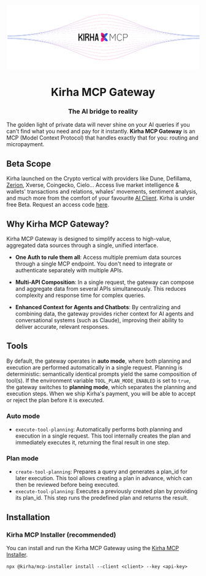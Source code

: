 <p align="center">
  <a href="https://kirha.ai" target="_blank">
    <img src="assets/logo.png" width="2500" alt="Kirha Logo">
  </a>
</p>

<h1 align="center">Kirha MCP Gateway</h1>
<h3 align="center">The AI bridge to reality</h3>


The golden light of private data will never shine on your AI queries if you can't find what you need and pay for it instantly.
**Kirha MCP Gateway** is an MCP (Model Context Protocol) that handles exactly that for you: routing and micropayment.

## Beta Scope

Kirha launched on the Crypto vertical with providers like Dune, Defillama, [Zerion](https://zerion.io/blog/how-kirha-leverages-zerion-api-to-revolutionize-crypto-data-access/), Xverse, Coingecko, Cielo...
Access live market intelligence & wallets' transactions and relations, whales' movements, sentiment analysis, and much more from the comfort of your favourite [AI Client](https://github.com/kirha-ai/mcp-installer?tab=readme-ov-file#supported-clients).
Kirha is under free Beta. Request an access code [here](https://app.kirha.ai/auth/claim-invite-code).

## Why Kirha MCP Gateway?

Kirha MCP Gateway is designed to simplify access to high-value, aggregated data sources through a single, unified interface.

- **One Auth to rule them all**: Access multiple premium data sources through a single MCP endpoint. You don't need to integrate or authenticate separately with multiple APIs.

- **Multi-API Composition**: In a single request, the gateway can compose and aggregate data from several APIs simultaneously. This reduces complexity and response time for complex queries.

- **Enhanced Context for Agents and Chatbots**: By centralizing and combining data, the gateway provides richer context for AI agents and conversational systems (such as Claude), improving their ability to deliver accurate, relevant responses.

## Tools

By default, the gateway operates in **auto mode**, where both planning and execution are performed automatically in a single request.
Planning is deterministic: semantically identical prompts yield the same composition of tool(s).
If the environment variable `TOOL_PLAN_MODE_ENABLED` is set to `true`, the gateway switches to **planning mode**, which separates the planning and execution steps.
When we ship Kirha's payment, you will be able to accept or reject the plan before it is executed.

### Auto mode

- `execute-tool-planning`: Automatically performs both planning and execution in a single request. This tool internally creates the plan and immediately executes it, returning the final result in one step.

### Plan mode

- `create-tool-planning`: Prepares a query and generates a plan_id for later execution. This tool allows creating a plan in advance, which can then be reviewed before being executed.
- `execute-tool-planning`: Executes a previously created plan by providing its plan_id. This step runs the predefined plan and returns the result.

## Installation

### Kirha MCP Installer (recommended)  

You can install and run the Kirha MCP Gateway using the [Kirha MCP Installer](https://github.com/kirha-ai/mcp-installer?tab=readme-ov-file#installation).

```
npx @kirha/mcp-installer install --client <client> --key <api-key>
```
